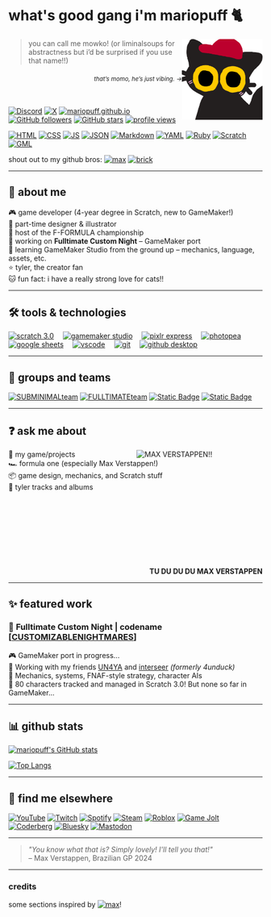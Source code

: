 # what's good gang i'm mariopuff 🐈
<img src="momocat.png" alt="this is momo, my oc!" align="right" width="160"/>


> you can call me mowko! (or liminalsoups for abstractness but i’d be surprised if you use that name!!)

<div align="right"><sub><i>that’s momo,  he’s just vibing. →</i></sub></div>

<br><br>
[![Discord](https://img.shields.io/badge/@mariopuff.-5661ea?style=flat&logo=discord&logoColor=white)](https://discord.com/users/913646560838041660)
[![X](https://img.shields.io/badge/@toybunny__-black?style=flat&logo=x&logoColor=white)](https://x.com/toybunny_)
[![mariopuff.github.io](https://custom-icon-badges.demolab.com/badge/-mariopuff.github.io-333333?logo=globe)](https://mariopuff.github.io)  
[![GitHub followers](https://img.shields.io/github/followers/mariopuff?label=followers&style=flat&labelColor=bc002d&color=ffffff)](https://github.com/mariopuff)
[![GitHub stars](https://img.shields.io/github/stars/mariopuff?affiliations=OWNER&style=flat&labelColor=bc002d&color=ffffff)](https://github.com/mariopuff)
[![profile views](https://komarev.com/ghpvc/?username=mariopuff&color=blueviolet&style=flat&color=bc002d)](https://github.com/mariopuff)  

[![HTML](https://img.shields.io/badge/HTML-f16524?logo=html5&logoColor=white)](https://html.spec.whatwg.org)
[![CSS](https://img.shields.io/badge/CSS-2465f1?logo=css3&logoColor=white)](https://www.w3.org/TR/CSS/#css)
[![JS](https://img.shields.io/badge/JavaScript-F7DF1E?logo=JavaScript&logoColor=black)](https://nodejs.org/en/)
[![JSON](https://img.shields.io/badge/JSON-F7DF1E?logo=json&logoColor=black)](www.json.org)
[![Markdown](https://img.shields.io/badge/Markdown-00a8de?logo=markdown&logoColor=white)](https://daringfireball.net/projects/markdown/)
[![YAML](https://img.shields.io/badge/YAML-CB171E?logo=yaml&logoColor=white)](https://yaml.org)
[![Ruby](https://img.shields.io/badge/Ruby-CC342D?logo=ruby&logoColor=white)](https://www.ruby-lang.org/en/)
[![Scratch](https://img.shields.io/badge/-Scratch-FFA500?logo=scratch&logoColor=white&style=flat)](https://scratch.mit.edu/users/Mario_0000/)
[![GML](https://img.shields.io/badge/GameMaker%20Lang-8bd248?logo=gamemaker&logoColor=white)](https://gamemaker.io/en)


shout out to my github bros:
[![max](https://img.shields.io/github/followers/maxeepy?style=flat&label=max%20verstappen&labelColor=32b853&color=fff184)](https://github.com/maxeepy)
[![brick](https://img.shields.io/github/followers/brckd?style=flat&label=brckd)](https://github.com/brckd)

---

## 👤 about me

🎮 game developer (4-year degree in Scratch, new to GameMaker!)  
🎨 part-time designer & illustrator  
🏁 host of the F-FORMULA championship  
🧱 working on **Fulltimate Custom Night** – GameMaker port  
🚀 learning GameMaker Studio from the ground up – mechanics, language, assets, etc.  
⭐ tyler, the creator fan  
🐱 fun fact: i have a really strong love for cats!!

---

## 🛠️ tools & technologies

<a href="https://scratch.mit.edu/users/Mario_0000/"><img src="https://cdn2.steamgriddb.com/icon/969a086e0717a9b496dd0e9a50ec8010.png" alt="scratch 3.0" height="48px"></a> 
<a href="https://gamemaker.io/en"><img src="https://encrypted-tbn0.gstatic.com/images?q=tbn:ANd9GcReflYD3bP9E2XvdDCU-8Z42M30Q43YWQjYxg&s" alt="gamemaker studio" height="48px"></a> 
<a href="https://pixlr.com/express/"><img src="https://pixlr.com/img/general/x-icon.svg" alt="pixlr express" height="48px"></a> 
<a href="https://www.photopea.com"><img src="https://upload.wikimedia.org/wikipedia/commons/thumb/e/e6/Photopea_logo.svg/1200px-Photopea_logo.svg.png" alt="photopea" height="48px"></a> 
<a href="https://workspace.google.com/products/sheets/"><img src="https://upload.wikimedia.org/wikipedia/commons/thumb/3/30/Google_Sheets_logo_%282014-2020%29.svg/1498px-Google_Sheets_logo_%282014-2020%29.svg.png" alt="google sheets" height="48px"></a> 
<a href="https://code.visualstudio.com"><img src="https://upload.wikimedia.org/wikipedia/commons/thumb/9/9a/Visual_Studio_Code_1.35_icon.svg/250px-Visual_Studio_Code_1.35_icon.svg.png" alt="vscode" height="48px"></a> 
<a href="https://git-scm.com"><img src="https://upload.wikimedia.org/wikipedia/commons/thumb/3/3f/Git_icon.svg/2048px-Git_icon.svg.png" alt="git" height="48px"></a> 
<a href="https://github.com/apps/desktop"><img src="https://upload.wikimedia.org/wikipedia/commons/thumb/a/ae/Github-desktop-logo-symbol.svg/1200px-Github-desktop-logo-symbol.svg.png" alt="github desktop" height="48px"></a> 

---

## 👥 groups and teams

[![SUBMINIMALteam](https://img.shields.io/badge/SUBMINIMALteam-e67e22?style=for-the-badge&logo=discord&logoColor=white&labelColor=5661ea)](https://discord.gg/fUcPPp3vpP)
[![FULLTIMATEteam](https://img.shields.io/badge/FULLTIMATEteam-bc002d?style=for-the-badge&logo=discord&logoColor=white&labelColor=5661ea)](https://discord.gg/fUcPPp3vpP)
[![Static Badge](https://img.shields.io/badge/The%20SeftDen-92edb0?style=for-the-badge&logo=discord&logoColor=white&labelColor=5661ea)](https://discord.gg/DNxzhg5CVe)
[![Static Badge](https://img.shields.io/badge/Cube%20Central-3d77ce?style=for-the-badge&logo=discord&logoColor=white)](https://discord.gg/5K26fv6MxZ)

---

## ❓ ask me about

<img src="https://i.pinimg.com/736x/00/09/48/000948e3ef7c4c4736b377452671e49f.jpg" alt="MAX VERSTAPPEN!! " align="right" width="250"/>


💬 my game/projects  
🏎️ formula one (especially Max Verstappen!)  
📦 game design, mechanics, and Scratch stuff  
🎤 tyler tracks and albums
<br><br><br><br><br><br><br><br><br>
<div align="right"><b>TU DU DU DU MAX VERSTAPPEN</b></div>

---

## ✨ featured work

### 🚧 **Fulltimate Custom Night | codename [[CUSTOMIZABLENIGHTMARES](https://github.com/mariopuff/customizablenightmares)]**  
🎮 GameMaker port in progress...  
👥 Working with my friends [UN4YA](https://github.com/UN4YA) and [interseer](https://github.com/4unduck) *(formerly 4unduck)*  
🧠 Mechanics, systems, FNAF-style strategy, character AIs  
🐾 80 characters tracked and managed in Scratch 3.0! But none so far in GameMaker...

---

## 📊 github stats

[![mariopuff's GitHub stats](https://github-readme-stats.vercel.app/api?username=mariopuff&show_icons=true&theme=tokyonight&hide_border=true)](https://github.com/mariopuff)

[![Top Langs](https://github-readme-stats.vercel.app/api/top-langs/?username=mariopuff&layout=compact&theme=tokyonight&hide_border=true)](https://github.com/mariopuff)

---

## 🔗 find me elsewhere
[![YouTube](https://img.shields.io/badge/-Mario__184-FF0000?logo=youtube&logoColor=white&style=flat)](https://youtube.com/@mariopuff184)
[![Twitch](https://img.shields.io/badge/-mariopuff-9146FF?logo=twitch&logoColor=white&style=flat)](https://twitch.tv/mariopuff)
[![Spotify](https://img.shields.io/badge/-mariopuff!-1ED760?logo=spotify&logoColor=white&style=flat)](https://open.spotify.com/user/xftko2c2nq2exfwg3tes82asl)
[![Steam](https://img.shields.io/badge/-hallwayheat-000000?logo=steam&logoColor=white&style=flat)](https://steamcommunity.com/id/hallwayheat)
[![Roblox](https://img.shields.io/badge/liminalsoups-gray?style=flat&logo=roblox&logoColor=white)](https://www.roblox.com/users/6220154646/profile)
[![Game Jolt](https://img.shields.io/badge/mariopuff-CCFF00?logo=game%20jolt&logoColor=black)](https://gamejolt.com/@mariopuff)
[![Coderberg](https://img.shields.io/badge/mariopuff-2185D0?style=flat&logo=codeberg&logoColor=white)](https://codeberg.org/mariopuff)
[![Bluesky](https://img.shields.io/badge/liminalsoups-0285FF?logo=bluesky&logoColor=white)](https://bsky.app/profile/liminalsoups.bsky.social)
[![Mastodon](https://img.shields.io/badge/mariopuff-6364FF?logo=mastodon&logoColor=white)](https://mastodon.social/@mariopuff)

---

> *"You know what that is? Simply lovely! I'll tell you that!"*  
> – Max Verstappen, Brazilian GP 2024

---

### credits

some sections inspired by [![max](https://img.shields.io/github/followers/maxeepy?style=flat&label=max%20verstappen&labelColor=32b853&color=fff184)](https://github.com/maxeepy)!
